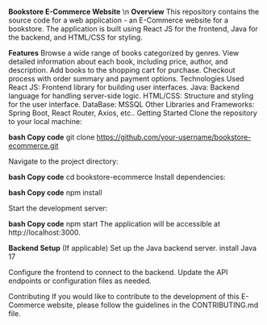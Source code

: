 **Bookstore E-Commerce Website** \n
**Overview**
This repository contains the source code for a web application - an E-Commerce website for a bookstore. The application is built using React JS for the frontend, Java for the backend, and HTML/CSS for styling.

**Features**
Browse a wide range of books categorized by genres.
View detailed information about each book, including price, author, and description.
Add books to the shopping cart for purchase.
Checkout process with order summary and payment options.
Technologies Used
React JS: Frontend library for building user interfaces.
Java: Backend language for handling server-side logic.
HTML/CSS: Structure and styling for the user interface.
DataBase: MSSQL
Other Libraries and Frameworks: Spring Boot, React Router, Axios, etc..
Getting Started
Clone the repository to your local machine:

**bash
Copy code**
git clone https://github.com/your-username/bookstore-ecommerce.git

Navigate to the project directory:

**bash
Copy code**
cd bookstore-ecommerce
Install dependencies:

**bash
Copy code**
npm install

Start the development server:

**bash
Copy code**
npm start
The application will be accessible at http://localhost:3000.

**Backend Setup**
(If applicable) Set up the Java backend server. install Java 17

Configure the frontend to connect to the backend. Update the API endpoints or configuration files as needed.

Contributing
If you would like to contribute to the development of this E-Commerce website, please follow the guidelines in the CONTRIBUTING.md file.

